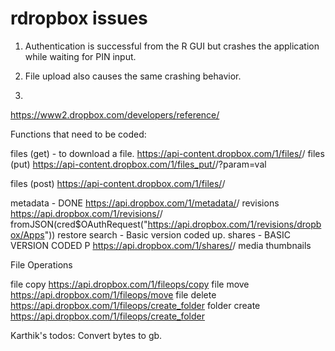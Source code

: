 # rdropbox issues

1. Authentication is successful from the R GUI but crashes the application while waiting for PIN input.

2. File upload also causes the same crashing behavior.

3.

https://www2.dropbox.com/developers/reference/

Functions that need to be coded:

files (get) - to download a file.
https://api-content.dropbox.com/1/files/<root>/<path>
files (put)
https://api-content.dropbox.com/1/files_put/<root>/<path>?param=val

files (post)
https://api-content.dropbox.com/1/files/<root>/<path>

metadata - DONE
https://api.dropbox.com/1/metadata/<root>/<path>
revisions
https://api.dropbox.com/1/revisions/<root>/<path>
fromJSON(cred$OAuthRequest("https://api.dropbox.com/1/revisions/dropbox/Apps"))
restore
search - Basic version coded up.
shares - BASIC VERSION CODED P
https://api.dropbox.com/1/shares/<root>/<path>
media
thumbnails

File Operations

file copy
https://api.dropbox.com/1/fileops/copy
file move
https://api.dropbox.com/1/fileops/move
file delete
https://api.dropbox.com/1/fileops/create_folder
folder create
https://api.dropbox.com/1/fileops/create_folder


Karthik's todos:
Convert bytes to gb.